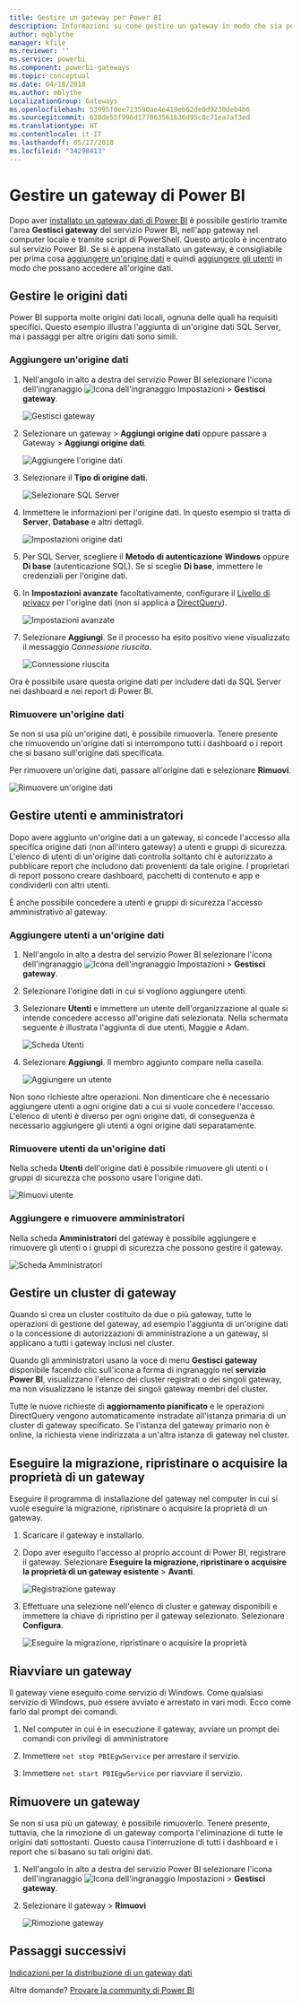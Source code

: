 ```yaml
---
title: Gestire un gateway per Power BI
description: Informazioni su come gestire un gateway in modo che sia possibile connettersi ai dati locali in Power BI.
author: mgblythe
manager: kfile
ms.reviewer: ''
ms.service: powerbi
ms.component: powerbi-gateways
ms.topic: conceptual
ms.date: 04/18/2018
ms.author: mblythe
LocalizationGroup: Gateways
ms.openlocfilehash: 53995f0ee723590ae4e419eb62de0d9230deb4b6
ms.sourcegitcommit: 638de55f996d177063561b36d95c8c71ea7af3ed
ms.translationtype: HT
ms.contentlocale: it-IT
ms.lasthandoff: 05/17/2018
ms.locfileid: "34298413"
---
```

# <a name="manage-a-power-bi-gateway"></a>Gestire un gateway di Power BI

Dopo aver [installato un gateway dati di Power BI](service-gateway-install.md) è possibile gestirlo tramite l'area **Gestisci gateway** del servizio Power BI, nell'app gateway nel computer locale e tramite script di PowerShell. Questo articolo è incentrato sul servizio Power BI. Se si è appena installato un gateway, è consigliabile per prima cosa [aggiungere un'origine dati](#add-a-data-source) e quindi [aggiungere gli utenti](#add-users-to-a-data-source) in modo che possano accedere all'origine dati.


## <a name="manage-data-sources"></a>Gestire le origini dati

Power BI supporta molte origini dati locali, ognuna delle quali ha requisiti specifici. Questo esempio illustra l'aggiunta di un'origine dati SQL Server, ma i passaggi per altre origini dati sono simili.


### <a name="add-a-data-source"></a>Aggiungere un'origine dati

1. Nell'angolo in alto a destra del servizio Power BI selezionare l'icona dell'ingranaggio ![Icona dell'ingranaggio Impostazioni](media/service-gateway-manage/icon-gear.png) > **Gestisci gateway**.

    ![Gestisci gateway](media/service-gateway-manage/manage-gateways.png)

2. Selezionare un gateway > **Aggiungi origine dati** oppure passare a Gateway > **Aggiungi origine dati**.

    ![Aggiungere l'origine dati](media/service-gateway-manage/add-data-source.png)

3. Selezionare il **Tipo di origine dati**.

    ![Selezionare SQL Server](media/service-gateway-manage/select-sql-server.png)


4. Immettere le informazioni per l'origine dati. In questo esempio si tratta di **Server**, **Database** e altri dettagli.  

    ![Impostazioni origine dati](media/service-gateway-manage/data-source-settings.png)

5. Per SQL Server, scegliere il **Metodo di autenticazione** **Windows** oppure **Di base** (autenticazione SQL).  Se si sceglie **Di base**, immettere le credenziali per l'origine dati.

6. In **Impostazioni avanzate** facoltativamente, configurare il [Livello di privacy]((https://support.office.com/article/Privacy-levels-Power-Query-CC3EDE4D-359E-4B28-BC72-9BEE7900B540)) per l'origine dati (non si applica a [DirectQuery](desktop-directquery-about.md)).

    ![Impostazioni avanzate](media/service-gateway-manage/advanced-settings.png)

7. Selezionare **Aggiungi**. Se il processo ha esito positivo viene visualizzato il messaggio *Connessione riuscita*.

    ![Connessione riuscita](media/service-gateway-manage/connection-successful.png)

Ora è possibile usare questa origine dati per includere dati da SQL Server nei dashboard e nei report di Power BI.

### <a name="remove-a-data-source"></a>Rimuovere un'origine dati

Se non si usa più un'origine dati, è possibile rimuoverla. Tenere presente che rimuovendo un'origine dati si interrompono tutti i dashboard o i report che si basano sull'origine dati specificata.

Per rimuovere un'origine dati, passare all'origine dati e selezionare **Rimuovi**.

![Rimuovere un'origine dati](media/service-gateway-manage/remove-data-source.png)


## <a name="manage-users-and-administrators"></a>Gestire utenti e amministratori

Dopo avere aggiunto un'origine dati a un gateway, si concede l'accesso alla specifica origine dati (non all'intero gateway) a utenti e gruppi di sicurezza. L'elenco di utenti di un'origine dati controlla soltanto chi è autorizzato a pubblicare report che includono dati provenienti da tale origine. I proprietari di report possono creare dashboard, pacchetti di contenuto e app e condividerli con altri utenti.

È anche possibile concedere a utenti e gruppi di sicurezza l'accesso amministrativo al gateway.


### <a name="add-users-to-a-data-source"></a>Aggiungere utenti a un'origine dati

1. Nell'angolo in alto a destra del servizio Power BI selezionare l'icona dell'ingranaggio ![Icona dell'ingranaggio Impostazioni](media/service-gateway-manage/icon-gear.png) > **Gestisci gateway**.

2. Selezionare l'origine dati in cui si vogliono aggiungere utenti.

3. Selezionare **Utenti** e immettere un utente dell'organizzazione al quale si intende concedere accesso all'origine dati selezionata. Nella schermata seguente è illustrata l'aggiunta di due utenti, Maggie e Adam.

    ![Scheda Utenti](media/service-gateway-manage/users-tab.png)

4. Selezionare **Aggiungi**. Il membro aggiunto compare nella casella.

    ![Aggiungere un utente](media/service-gateway-manage/add-user.png)

Non sono richieste altre operazioni. Non dimenticare che è necessario aggiungere utenti a ogni origine dati a cui si vuole concedere l'accesso. L'elenco di utenti è diverso per ogni origine dati, di conseguenza è necessario aggiungere gli utenti a ogni origine dati separatamente.


### <a name="remove-users-from-a-data-source"></a>Rimuovere utenti da un'origine dati

Nella scheda **Utenti** dell'origine dati è possibile rimuovere gli utenti o i gruppi di sicurezza che possono usare l'origine dati.

![Rimuovi utente](media/service-gateway-manage/remove-user.png)


### <a name="add-and-remove-administrators"></a>Aggiungere e rimuovere amministratori

Nella scheda **Amministratori** del gateway è possibile aggiungere e rimuovere gli utenti o i gruppi di sicurezza che possono gestire il gateway.

![Scheda Amministratori](media/service-gateway-manage/administrators-tab.png)


## <a name="manage-a-gateway-cluster"></a>Gestire un cluster di gateway

Quando si crea un cluster costituito da due o più gateway, tutte le operazioni di gestione del gateway, ad esempio l'aggiunta di un'origine dati o la concessione di autorizzazioni di amministrazione a un gateway, si applicano a tutti i gateway inclusi nel cluster. 

Quando gli amministratori usano la voce di menu **Gestisci gateway** disponibile facendo clic sull'icona a forma di ingranaggio nel **servizio Power BI**, visualizzano l'elenco dei cluster registrati o dei singoli gateway, ma non visualizzano le istanze dei singoli gateway membri del cluster.

Tutte le nuove richieste di **aggiornamento pianificato** e le operazioni DirectQuery vengono automaticamente instradate all'istanza primaria di un cluster di gateway specificato. Se l'istanza del gateway primario non è online, la richiesta viene indirizzata a un'altra istanza di gateway nel cluster.


## <a name="migrate-restore-or-take-over-a-gateway"></a>Eseguire la migrazione, ripristinare o acquisire la proprietà di un gateway

Eseguire il programma di installazione del gateway nel computer in cui si vuole eseguire la migrazione, ripristinare o acquisire la proprietà di un gateway.

1. Scaricare il gateway e installarlo.

2. Dopo aver eseguito l'accesso al proprio account di Power BI, registrare il gateway. Selezionare **Eseguire la migrazione, ripristinare o acquisire la proprietà di un gateway esistente** > **Avanti**.

    ![Registrazione gateway](media/service-gateway-manage/register-gateway.png)

3. Effettuare una selezione nell'elenco di cluster e gateway disponibili e immettere la chiave di ripristino per il gateway selezionato. Selezionare **Configura**.

    ![Eseguire la migrazione, ripristinare o acquisire la proprietà](media/service-gateway-manage/migrate-restore-takeover.png)


## <a name="restart-a-gateway"></a>Riavviare un gateway

Il gateway viene eseguito come servizio di Windows. Come qualsiasi servizio di Windows, può essere avviato e arrestato in vari modi. Ecco come farlo dal prompt dei comandi.

1. Nel computer in cui è in esecuzione il gateway, avviare un prompt dei comandi con privilegi di amministratore

2. Immettere `net stop PBIEgwService` per arrestare il servizio.

3. Immettere `net start PBIEgwService` per riavviare il servizio.


## <a name="remove-a-gateway"></a>Rimuovere un gateway

Se non si usa più un gateway, è possibile rimuoverlo. Tenere presente, tuttavia, che la rimozione di un gateway comporta l'eliminazione di tutte le origini dati sottostanti. Questo causa l'interruzione di tutti i dashboard e i report che si basano su tali origini dati.

1. Nell'angolo in alto a destra del servizio Power BI selezionare l'icona dell'ingranaggio ![Icona dell'ingranaggio Impostazioni](media/service-gateway-manage/icon-gear.png) > **Gestisci gateway**.

2. Selezionare il gateway > **Rimuovi**
   
   ![Rimozione gateway](media/service-gateway-manage/remove-gateway.png)


## <a name="next-steps"></a>Passaggi successivi

[Indicazioni per la distribuzione di un gateway dati](service-gateway-deployment-guidance.md)

Altre domande? [Provare la community di Power BI](http://community.powerbi.com/)